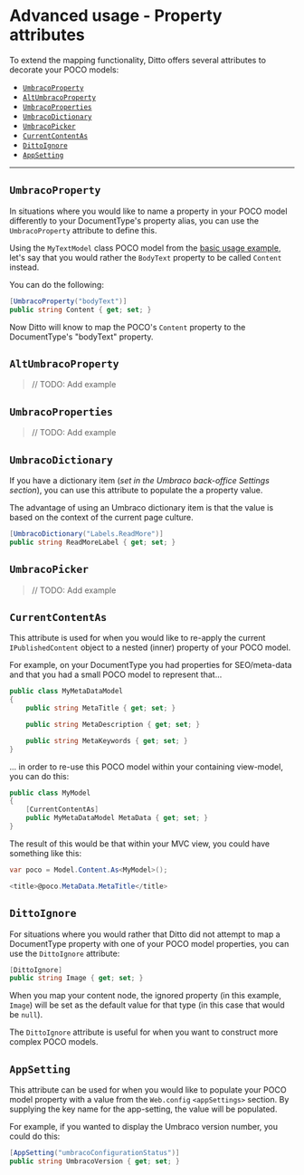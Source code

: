 # Advanced usage - Property attributes

To extend the mapping functionality, Ditto offers several attributes to decorate your POCO models:

* [`UmbracoProperty`](#umbracoproperty)
* [`AltUmbracoProperty`](#altumbracoproperty)
* [`UmbracoProperties`](#umbracoproperties)
* [`UmbracoDictionary`](#umbracodictionary)
* [`UmbracoPicker`](#umbracopicker)
* [`CurrentContentAs`](#currentcontentas)
* [`DittoIgnore`](#dittoignore)
* [`AppSetting`](#appsetting)


---

## `UmbracoProperty`

In situations where you would like to name a property in your POCO model differently to your DocumentType's property alias, you can use the `UmbracoProperty` attribute to define this.

Using the `MyTextModel` class POCO model from the [basic usage example](usage-basic), let's say that you would rather the `BodyText` property to be called `Content` instead.

You can do the following:

```csharp
[UmbracoProperty("bodyText")]
public string Content { get; set; }
```

Now Ditto will know to map the POCO's `Content` property to the DocumentType's "bodyText" property.


## `AltUmbracoProperty`

> // TODO: Add example
> 

## `UmbracoProperties`

> // TODO: Add example


## `UmbracoDictionary`

If you have a dictionary item (*set in the Umbraco back-office Settings section*), you can use this attribute to populate the a property value.

The advantage of using an Umbraco dictionary item is that the value is based on the context of the current page culture.

```csharp
[UmbracoDictionary("Labels.ReadMore")]
public string ReadMoreLabel { get; set; }
```


## `UmbracoPicker`

> // TODO: Add example


## `CurrentContentAs`

This attribute is used for when you would like to re-apply the current `IPublishedContent` object to a nested (inner) property of your POCO model.

For example, on your DocumentType you had properties for SEO/meta-data and that you had a small POCO model to represent that...

```csharp
public class MyMetaDataModel
{
    public string MetaTitle { get; set; }

    public string MetaDescription { get; set; }

    public string MetaKeywords { get; set; }
}
```

... in order to re-use this POCO model within your containing view-model, you can do this:

```csharp
public class MyModel
{
    [CurrentContentAs]
    public MyMetaDataModel MetaData { get; set; }
}
```

The result of this would be that within your MVC view, you could have something like this:

```csharp
var poco = Model.Content.As<MyModel>();

<title>@poco.MetaData.MetaTitle</title>
```


## `DittoIgnore`

For situations where you would rather that Ditto did not attempt to map a DocumentType property with one of your POCO model properties, you can use the `DittoIgnore` attribute:

```csharp
[DittoIgnore]
public string Image { get; set; }
```

When you map your content node, the ignored property (in this example, `Image`) will be set as the default value for that type (in this case that would be `null`).

The `DittoIgnore` attribute is useful for when you want to construct more complex POCO models.


## `AppSetting`

This attribute can be used for when you would like to populate your POCO model property with a value from the `Web.config` `<appSettings>` section. By supplying the key name for the app-setting, the value will be populated.

For example, if you wanted to display the Umbraco version number, you could do this:

```csharp
[AppSetting("umbracoConfigurationStatus")]
public string UmbracoVersion { get; set; }
```